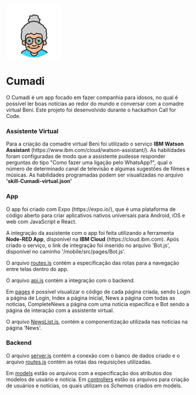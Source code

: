 <img src="/mobile/src/assets/Logo-redondo-cumadi.png" height="150" width="150" />

<h1>Cumadi</h1>

<p>O Cumadi é um app focado em fazer companhia para idosos, no qual é possível ler boas notícias ao redor do mundo e conversar com a comadre virtual Beni. Este projeto foi desenvolvido durante o hackathon Call for Code.</p>

<h3>Assistente Virtual</h3>
<p>Para a criação da comadre virtual Beni foi utilizado o serviço <b>IBM Watson Assistant</b> (https://www.ibm.com/cloud/watson-assistant/). As habilidades foram configuradas de modo que a assistente pudesse responder perguntas do tipo "Como fazer uma ligação pelo WhatsApp?", qual o número de determinado canal de televisão e algumas sugestões de filmes e músicas. As habilidades programadas podem ser visualizadas no arquivo <b>'skill-Cumadi-virtual.json'</b> </p>

<h3>App</h3>
<p>O app foi criado com Expo (https://expo.io/), que é uma plataforma de código aberto para criar aplicativos nativos universais para Android, iOS e web com JavaScript e React.</p>

<p>A integração da assistente com o app foi feita utilizando a ferramenta <b>Node-RED App</b>, disponível na <b>IBM Cloud</b> (https://cloud.ibm.com). Após criado o serviço, o link de integração foi inserido no arquivo 'Bot.js', disponível no caminho '/mobile/src/pages/Bot.js'.</p>

<p>O arquivo <a href='https://github.com/anaflvialo/cumadi/blob/master/mobile/src/routes.js'>routes.js</a> contém a especificação das rotas para a navegação entre telas dentro do app.</p>

<p>O arquivo <a href='https://github.com/anaflvialo/cumadi/blob/master/mobile/src/services/api.js'>api.js</a> contém a integração com o backend. </p>

<p>Em <a href='https://github.com/anaflvialo/cumadi/tree/master/mobile/src/pages'>pages</a> é possível visualizar o código de cada página criada, sendo Login a página de Login, Index a página inicial, News a página com todas as notícias, CompleteNews a página com uma notícia específica e Bot sendo a página de interação com a assistente virtual.</p>

<p>O arquivo <a href='https://github.com/anaflvialo/cumadi/blob/master/mobile/src/components/NewsList.js'>NewsList.js</a>, contém a componentização utilizada nas notícias na página 'News'.</p>

<h3>Backend</h3>

<p>O arquivo <a href='https://github.com/anaflvialo/cumadi/blob/master/backend/src/server.js'>server.js</a> contém a conexão com o banco de dados criado e o arquivo <a href='https://github.com/anaflvialo/cumadi/blob/master/backend/src/routes.js'>routes.js</a> contém as rotas das requisições utilizadas.</p>

<p>Em <a href='https://github.com/anaflvialo/cumadi/tree/master/backend/src/models'>models</a> estão os arquivos com a especificação dos atributos dos modelos de usuário e notícia. Em <a href='https://github.com/anaflvialo/cumadi/tree/master/backend/src/controllers'>controllers</a> estão os arquivos para criação de usuários e notícias, os quais utilizam os <i>Schemas</i> criados em models.</p>

